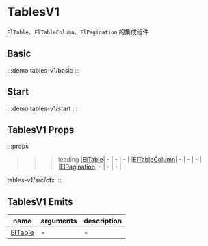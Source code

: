 # TablesV1

`ElTable`、`ElTableColumn`、`ElPagination` 的集成组件

## Basic

:::demo
tables-v1/basic
:::

## Start

:::demo
tables-v1/start
:::

## TablesV1 Props

:::props
>>>leading
|[ElTable](https://element-plus.org/zh-CN/component/table#table-属性)| - | - | - |
|[ElTableColumn](https://element-plus.org/zh-CN/component/table#tablecolumn-属性)| - | - | - |
|[ElPagination](https://element-plus.org/zh-CN/component/pagination#属性)| - | - | - |
>>>
tables-v1/src/ctx
:::

## TablesV1 Emits

|name|arguments|description|
|---|---|---|
| [ElTable](https://element-plus.org/zh-CN/component/table#table-事件) | - | - |
